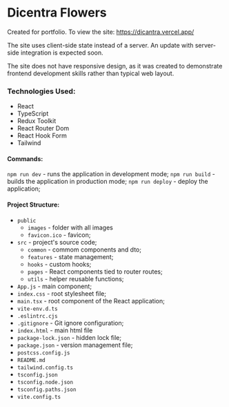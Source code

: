 # Dicentra Flowers

Created for portfolio.
To view the site: https://dicantra.vercel.app/

The site uses client-side state instead of a server. An update with server-side integration is expected soon.

The site does not have responsive design, as it was created to demonstrate frontend development skills rather than typical web layout.

### Technologies Used:

- React
- TypeScript
- Redux Toolkit
- React Router Dom
- React Hook Form
- Tailwind

#### Commands:

`npm run dev` - runs the application in development mode;
`npm run build` - builds the application in production mode;
`npm run deploy` - deploy the application;

#### Project Structure:

- `public`
  - `images` - folder with all images
  - `favicon.ico` - favicon;
- `src` - project's source code;
  - `common` - commom components and dto;
  - `features` - state management;
  - `hooks` - custom hooks;
  - `pages` - React components tied to router routes;
  - `utils` - helper reusable functions;
- `App.js` - main component;
- `index.css` - root stylesheet file;
- `main.tsx` - root component of the React application;
- `vite-env.d.ts`
- `.eslintrc.cjs`
- `.gitignore` - Git ignore configuration;
- `index.html` - main html file
- `package-lock.json` - hidden lock file;
- `package.json` - version management file;
- `postcss.config.js`
- `README.md`
- `tailwind.config.ts`
- `tsconfig.json`
- `tsconfig.node.json`
- `tsconfig.paths.json`
- `vite.config.ts`
